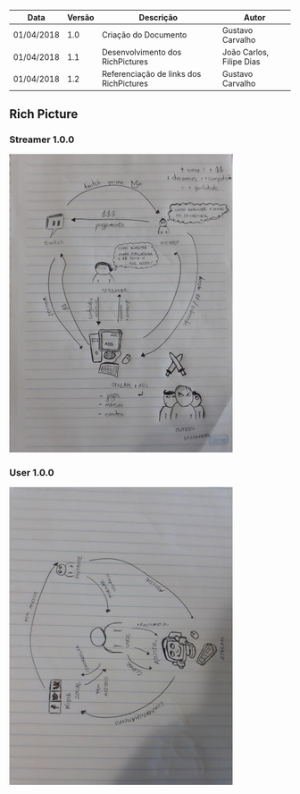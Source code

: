 |Data|Versão|Descrição|Autor|
|----|------|---------|-----|
|01/04/2018|1.0|Criação do Documento|Gustavo Carvalho|
|01/04/2018|1.1|Desenvolvimento dos RichPictures|João Carlos, Filipe Dias|
|01/04/2018|1.2|Referenciação de links dos RichPictures|Gustavo Carvalho|

## Rich Picture

### Streamer 1.0.0
<img src="./images/rich-picture/rich-picture-streamer-1.0.jpg" width=400px>

### User 1.0.0
<img src="./images/rich-picture/rich-picture-user-1.0.jpg" width=400px>